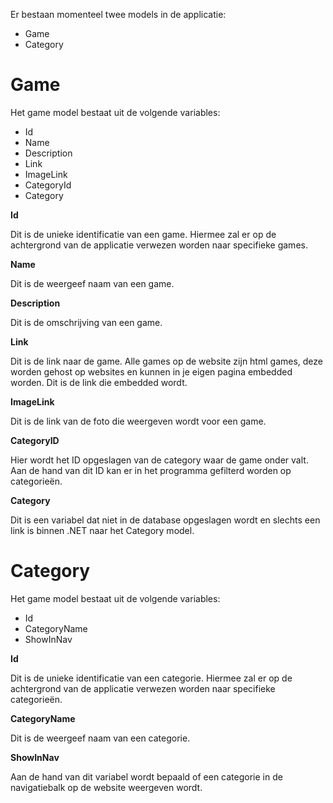 Er bestaan momenteel twee models in de applicatie: 
 - Game
 - Category


<h1>Game</h1>

Het game model bestaat uit de volgende variables:
 - Id
 - Name
 - Description
 - Link
 - ImageLink
 - CategoryId
 - Category


**Id**

Dit is de unieke identificatie van een game. Hiermee zal er op de achtergrond van de applicatie verwezen worden naar specifieke games.


**Name**

Dit is de weergeef naam van een game.


**Description**

Dit is de omschrijving van een game.


**Link**

Dit is de link naar de game. Alle games op de website zijn html games, deze worden gehost op websites en kunnen in je eigen pagina embedded worden. Dit is de link die embedded wordt.


**ImageLink**

Dit is de link van de foto die weergeven wordt voor een game. 


**CategoryID**

Hier wordt het ID opgeslagen van de category waar de game onder valt. Aan de hand van dit ID kan er in het programma gefilterd worden op categorieën.


**Category**

Dit is een variabel dat niet in de database opgeslagen wordt en slechts een link is binnen .NET naar het Category model. 



<h1>Category</h1>

Het game model bestaat uit de volgende variables:
 - Id
 - CategoryName
 - ShowInNav


**Id**

Dit is de unieke identificatie van een categorie. Hiermee zal er op de achtergrond van de applicatie verwezen worden naar specifieke categorieën.


**CategoryName**

Dit is de weergeef naam van een categorie.


**ShowInNav**

Aan de hand van dit variabel wordt bepaald of een categorie in de navigatiebalk op de website weergeven wordt.
